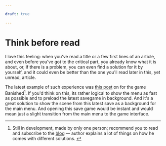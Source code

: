 ```yaml
---

draft: true

---
```


# Think before read

I love this feeling: when you've read a title or a few first lines of an article, and even before you've got to the critical part, you already know what it is about, or, if there is a problem, you can even find a solution for it by yourself, and it could even be better than the one you'll read later in this, yet unread, article.

The latest example of such experience was [this post](https://www.shiningrocksoftware.com/?p=1303) on for the game Banished[^banished]. If you'd think on this, its rather logical to show the menu as fast as possible and to preload the latest savegame in background. And it's a great solution to show the scene from this latest save as a background for the main menu. And opening this save game would be instant and would mean just a slight transition from the main menu to the game interface.

[^banished]: Still in development, made by only one person; recommend you to read and subscribe to the [blog](https://www.shiningrocksoftware.com/) — author explains a lot of things on how he comes with different solutions. <!-- offset="1" -->
